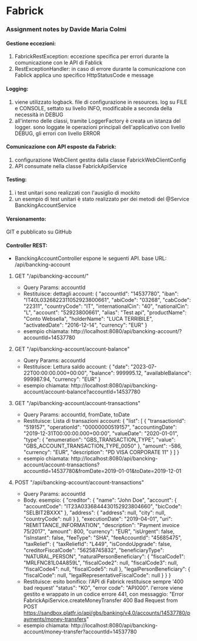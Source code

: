 # Fabrick
### Assignment notes by Davide Maria Colmi


#### Gestione eccezioni:
1) FabrickRestException: eccezione specifica per errori durante la comunicazione con le API di Fablick
2) RestExceptionHandler: in caso di errore durante la comunicazione con Fablick applica uno specifico HttpStatusCode e message
   

#### Logging:
1) viene utilizzato logback. file di configurazione in resources. log su FILE e CONSOLE, settato su livello INFO, modificabile a seconda della necessità in DEBUG
2) all'interno delle classi, tramite LoggerFactory è creata un istanza del logger. sono loggate le operazioni principali dell'applicativo con livello DEBUG, gli errori con livello ERROR
   

#### Comunicazione con API esposte da Fabrick:
1) configurazione WebClient gestita dalla classe FabrickWebClientConfig
2) API consumate nella classe FabrickApiService


#### Testing:
1) i test unitari sono realizzati con l'ausiglio di mockito
2) un esempio di test unitari è stato realizzato per dei metodi del @Service BanckingAccountService

   
#### Versionamento:
GIT e pubblicato su GitHub   

#### Controller REST:
- BanckingAccountController espone le seguenti API. base URL: /api/bancking-account

1)	GET "/api/bancking-account/"
	-	Query Params: accountId
	-	Restituisce: dettagli account:
		{
		    "accountId": "14537780",
		    "iban": "IT40L0326822311052923800661",
		    "abiCode": "03268",
		    "cabCode": "22311",
		    "countryCode": "IT",
		    "internationalCin": "40",
		    "nationalCin": "L",
		    "account": "52923800661",
		    "alias": "Test api",
		    "productName": "Conto Websella",
		    "holderName": "LUCA TERRIBILE",
		    "activatedDate": "2016-12-14",
		    "currency": "EUR"
		}
	-	esempio chiamata: http://localhost:8080/api/bancking-account/?accountId=14537780

2)	GET "/api/bancking-account/account-balance"
	-	Query Params: accountId
	-	Restituisce: Lettura saldo account:
		{
		    "date": "2023-07-22T00:00:00.000+00:00",
		    "balance": 999995.12,
		    "availableBalance": 999987.94,
		    "currency": "EUR"
		}
	-	esempio chiamata: http://localhost:8080/api/bancking-account/account-balance?accountId=14537780

3)	GET "/api/bancking-account/account-transactions"
	-	Query Params: accountId, fromDate, toDate
	-	Restituisce: Lista di transazioni account:
		{
		    "list": [
		        {
		            "transactionId": "519157",
		            "operationId": "00000000519157",
		            "accountingDate": "2019-12-31T00:00:00.000+00:00",
		            "valueDate": "2020-01-01",
		            "type": {
		                "enumeration": "GBS_TRANSACTION_TYPE",
		                "value": "GBS_ACCOUNT_TRANSACTION_TYPE_0050"
		            },
		            "amount": -586,
		            "currency": "EUR",
		            "description": "PD VISA CORPORATE 11"
		        }
		    ]
		}
	-	esempio chiamata: http://localhost:8080/api/bancking-account/account-transactions?accountId=14537780&fromDate=2019-01-01&toDate=2019-12-01

4)	POST "/api/bancking-account/account-transactions"
	-	Query Params: accountId
 	-	Body. esempio: {
		  "creditor": {
		    "name": "John Doe",
		    "account": {
		      "accountCode": "IT23A0336844430152923804660",
		      "bicCode": "SELBIT2BXXX"
		    },
		    "address": {
		      "address": null,
		      "city": null,
		      "countryCode": null
		    }
		  },
		  "executionDate": "2019-04-01",
		  "uri": "REMITTANCE_INFORMATION",
		  "description": "Payment invoice 75/2017",
		  "amount": 800,
		  "currency": "EUR",
		  "isUrgent": false,
		  "isInstant": false,
		  "feeType": "SHA",
		  "feeAccountId": "45685475",
		  "taxRelief": {
		    "taxReliefId": "L449",
		    "isCondoUpgrade": false,
		    "creditorFiscalCode": "56258745832",
		    "beneficiaryType": "NATURAL_PERSON",
		    "naturalPersonBeneficiary": {
		      "fiscalCode1": "MRLFNC81L04A859L",
		      "fiscalCode2": null,
		      "fiscalCode3": null,
		      "fiscalCode4": null,
		      "fiscalCode5": null
		    },
		    "legalPersonBeneficiary": {
		      "fiscalCode": null,
		      "legalRepresentativeFiscalCode": null
		    }
		  }
		}
	-	Restituisce: esito bonifico: l'API di Fabrick restituisce sempre '400 bad request'  "status": "KO", "error code": "API000".
		l'errore viene gestito e wrappato in un codice errore 441, con messaggio: "Error FabrickApiService.createMoneyTransfer 400 Bad Request from POST https://sandbox.platfr.io/api/gbs/banking/v4.0/accounts/14537780/payments/money-transfers"
	-	esempio chiamata: http://localhost:8080/api/bancking-account/money-transfer?accountId=14537780
	



